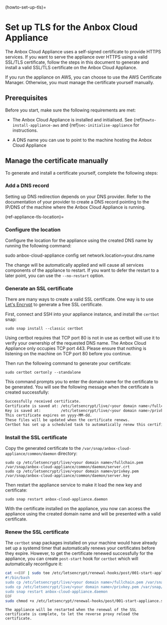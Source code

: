 (howto-set-up-tls)=
# Set up TLS for the Anbox Cloud Appliance

The Anbox Cloud Appliance uses a self-signed certificate to provide HTTPS services. If you want to serve the appliance over HTTPS using a valid SSL/TLS certificate, follow the steps in this document to generate and install a valid SSL/TLS certificate on the Anbox Cloud Appliance.

If you run the appliance on AWS, you can choose to use the AWS Certificate Manager. Otherwise, you must manage the certificate yourself manually.

## Prerequisites

Before you start, make sure the following requirements are met:

- The Anbox Cloud Appliance is installed and initialised. See {ref}`howto-install-appliance-aws` and {ref}`sec-initialise-appliance` for instructions.

- A DNS name you can use to point to the machine hosting the Anbox Cloud Appliance

## Manage the certificate manually

To generate and install a certificate yourself, complete the following steps:

### Add a DNS record

Setting up DNS redirection depends on your DNS provider. Refer to the documentation of your provider to create a DNS record pointing to the IP/DNS of the machine where the Anbox Cloud Appliance is running.


(ref-appliance-tls-location)=
### Configure the location

Configure the location for the appliance using the created DNS name by running the following command:

   sudo anbox-cloud-appliance config set network.location=your.dns.name

The change will be automatically applied and will cause all services components of the appliance to restart. If you want to defer the restart to a later point, you can use the `--no-restart` option.

### Generate an SSL certificate

There are many ways to create a valid SSL certificate. One way is to use [Let's Encrypt](https://letsencrypt.org/) to generate a free SSL certificate.

First, connect and SSH into your appliance instance, and install the `certbot` snap:

    sudo snap install --classic certbot

Using certbot requires that TCP port 80 is not in use as certbot will use it to verify your ownership of the requested DNS name. The Anbox Cloud Appliance only occupies TCP port 443. Please ensure that nothing is listening on the machine on TCP port 80 before you continue.

Then run the following command to generate your certificate:

    sudo certbot certonly --standalone

This command prompts you to enter the domain name for the certificate to be generated. You will see the following message when the certificate is created successfully:

```bash
Successfully received certificate.
Certificate is saved at: /etc/letsencrypt/live/<your domain name>/fullchain.pem
Key is saved at:         /etc/letsencrypt/live/<your domain name>/privkey.pem
This certificate expires on yyyy-MM-dd.
These files will be updated when the certificate renews.
Certbot has set up a scheduled task to automatically renew this certificate in the background.
```

### Install the SSL certificate

Copy the generated certificate to the `/var/snap/anbox-cloud-appliance/common/daemon` directory:

    sudo cp /etc/letsencrypt/live/<your domain name>/fullchain.pem /var/snap/anbox-cloud-appliance/common/daemon/server.crt
    sudo cp /etc/letsencrypt/live/<your domain name>/privkey.pem /var/snap/anbox-cloud-appliance/common/daemon/server.key

Then restart the appliance service to make it load the new key and certificate:

    sudo snap restart anbox-cloud-appliance.daemon

With the certificate installed on the appliance, you now can access the appliance using the created domain name and will be presented with a valid certificate.

### Renew the SSL certificate

The `certbot` snap packages installed on your machine would have already set up a systemd timer that automatically renews your certificates before they expire. However, to get the certificate renewed successfully for the appliance, you can create `post-start` hook for `certbot` which will automatically reconfigure it:

   ```bash
   cat <<EOF | sudo tee /etc/letsencrypt/renewal-hooks/post/001-start-appliance.sh
   #!/bin/bash
   sudo cp /etc/letsencrypt/live/<your domain name>/fullchain.pem /var/snap/anbox-cloud-appliance/common/daemon/server.crt
   sudo cp /etc/letsencrypt/live/<your domain name>/privkey.pem /var/snap/anbox-cloud-appliance/common/daemon/server.key
   sudo snap restart anbox-cloud-appliance.daemon
   EOF
   sudo chmod +x /etc/letsencrypt/renewal-hooks/post/001-start-appliance.sh
   ```

```{note}
The appliance will be restarted when the renewal of the SSL certificate is complete, to let the reverse proxy reload the certificate.
```

